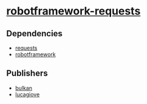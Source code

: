# [robotframework-requests](https://pypi.org/project/robotframework-requests)

## Dependencies
- [requests](packages/r/requests.md)
- [robotframework](packages/r/robotframework.md)



## Publishers
- [bulkan](https://pypi.org/user/bulkan)
- [lucagiove](https://pypi.org/user/lucagiove)

